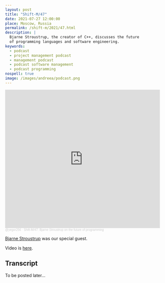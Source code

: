 ```yaml
---
layout: post
title: "Shift-M/47"
date: 2021-07-27 12:00:00
place: Moscow, Russia
permalink: /shift-m/2021/47.html
description: |
  Bjarne Stroustrup, the creator of C++, discusses the future
  of programming languages and software engineering.
keywords:
  - podcast
  - project management podcast
  - management podcast
  - podcast software management
  - podcast programming
nospell: true
image: /images/andreea/podcast.png
---
```


<iframe width="100%" height="450" scrolling="no" frameborder="no" allow="autoplay" src="https://w.soundcloud.com/player/?url=https%3A//api.soundcloud.com/tracks/1095186142&color=%23ff5500&auto_play=false&hide_related=false&show_comments=true&show_user=true&show_reposts=false&show_teaser=true&visual=true"></iframe><div style="font-size: 10px; color: #cccccc;line-break: anywhere;word-break: normal;overflow: hidden;white-space: nowrap;text-overflow: ellipsis; font-family: Interstate,Lucida Grande,Lucida Sans Unicode,Lucida Sans,Garuda,Verdana,Tahoma,sans-serif;font-weight: 100;"><a href="https://soundcloud.com/yegor256" title="@yegor256" target="_blank" style="color: #cccccc; text-decoration: none;">@yegor256</a> · <a href="https://soundcloud.com/yegor256/shift-m47-bjarne-stroustrup-on-the-future-of-programming" title="Shift-M/47: Bjarne Stroustrup on the future of programming" target="_blank" style="color: #cccccc; text-decoration: none;">Shift-M/47: Bjarne Stroustrup on the future of programming</a></div>

[Bjarne Stroustrup](https://stroustrup.com/) was our special guest.

Video is [here](https://www.youtube.com/watch?v=ae6nFZn3auQ).

## Transcript

To be posted later...